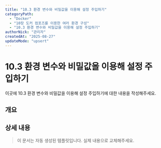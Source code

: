 ```yaml
---
title: "10.3 환경 변수와 비밀값을 이용해 설정 주입하기"
categoryPath:
  - "Docker"
  - "10장 도커 컴포즈를 이용한 여러 환경 구성"
  - "10.3 환경 변수와 비밀값을 이용해 설정 주입하기"
authorNick: "관리자"
createdAt: "2025-08-27"
updateMode: "upsert"
---
```


# 10.3 환경 변수와 비밀값을 이용해 설정 주입하기

이곳에 10.3 환경 변수와 비밀값을 이용해 설정 주입하기에 대한 내용을 작성해주세요.

## 개요

<!-- 내용을 작성해주세요 -->

## 상세 내용

<!-- 내용을 작성해주세요 -->

> 이 문서는 자동 생성된 템플릿입니다. 실제 내용으로 교체해주세요.
